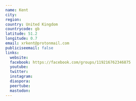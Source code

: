 ```yaml
---
name: Kent
city:
region:
country: United Kingdom
countrycode: gb
latitude: 51.2
longitude: 0.7
email: xrkent@protonmail.com
publiciseemail: false
links:
  website:
  facebook: https://facebook.com/groups/119216762346875
  youtube:
  twitter:
  instagram:
  diaspora:
  peertube:
  mastodon:
---
```


